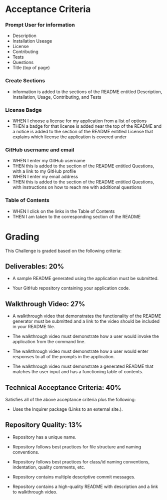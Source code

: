 # Acceptance Criteria

### Prompt User for information
- Description
- Installation Useage
- License
- Contributing
- Tests
- Questions
- Title (top of page)

### Create Sections
- information is added to the sections of the README entitled Description, Installation, Usage, Contributing, and Tests

### License Badge
- WHEN I choose a license for my application from a list of options
- THEN a badge for that license is added near the top of the README and a notice is added to the section of the README entitled License that explains which license the application is covered under

### GitHub username and email
- WHEN I enter my GitHub username
- THEN this is added to the section of the README entitled Questions, with a link to my GitHub profile
- WHEN I enter my email address
- THEN this is added to the section of the README entitled Questions, with instructions on how to reach me with additional questions

### Table of Contents
- WHEN I click on the links in the Table of Contents
- THEN I am taken to the corresponding section of the README


# Grading 
This Challenge is graded based on the following criteria:

## Deliverables: 20%
- A sample README generated using the application must be submitted.

- Your GitHub repository containing your application code.

## Walkthrough Video: 27%
- A walkthrough video that demonstrates the functionality of the README generator must be submitted and a link to the video should be included in your README file.

- The walkthrough video must demonstrate how a user would invoke the application from the command line.

- The walkthrough video must demonstrate how a user would enter responses to all of the prompts in the application.

- The walkthrough video must demonstrate a generated README that matches the user input and has a functioning table of contents.

## Technical Acceptance Criteria: 40%
Satisfies all of the above acceptance criteria plus the following:

- Uses the Inquirer package (Links to an external site.).

## Repository Quality: 13%
- Repository has a unique name.

- Repository follows best practices for file structure and naming conventions.

- Repository follows best practices for class/id naming conventions, indentation, quality comments, etc.

- Repository contains multiple descriptive commit messages.

- Repository contains a high-quality README with description and a link to walkthrough video.